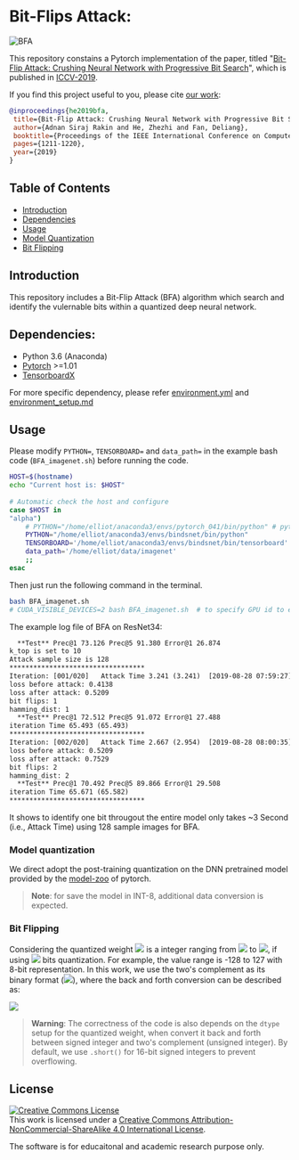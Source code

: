   
#  Bit-Flips Attack:
  
  
  
![BFA](assets/BFA.jpg?raw=true "Bit Flip Attack")
  
This repository constains a Pytorch implementation of the paper, titled "[Bit-Flip Attack: Crushing Neural Network with Progressive Bit Search](http://openaccess.thecvf.com/content_ICCV_2019/papers/Rakin_Bit-Flip_Attack_Crushing_Neural_Network_With_Progressive_Bit_Search_ICCV_2019_paper.pdf )", which is published in [ICCV-2019](http://iccv2019.thecvf.com/ ).
  
If you find this project useful to you, please cite [our work](http://openaccess.thecvf.com/content_ICCV_2019/papers/Rakin_Bit-Flip_Attack_Crushing_Neural_Network_With_Progressive_Bit_Search_ICCV_2019_paper.pdf ):
  
```bibtex
@inproceedings{he2019bfa,
 title={Bit-Flip Attack: Crushing Neural Network with Progressive Bit Search},
 author={Adnan Siraj Rakin and He, Zhezhi and Fan, Deliang},
 booktitle={Proceedings of the IEEE International Conference on Computer Vision (ICCV)},
 pages={1211-1220},
 year={2019}
}
```
  
##  Table of Contents
  
  
- [Introduction](#Introduction )
- [Dependencies](#Dependencies )
- [Usage](#Usage )
- [Model Quantization](#Model-Quantization )
- [Bit Flipping](#Bit-Flipping )
  
##  Introduction
  
  
This repository includes a Bit-Flip Attack (BFA) algorithm which search and identify the vulernable bits within a quantized deep neural network.
  
##  Dependencies:
  
  
* Python 3.6 (Anaconda)
* [Pytorch](https://pytorch.org/ ) >=1.01
* [TensorboardX](https://github.com/lanpa/tensorboardX ) 
  
For more specific dependency, please refer [environment.yml](./environment.yml ) and [environment_setup.md](./docs/environment_setup.md )
  
##  Usage
  
  
  
  
Please modify `PYTHON=`, `TENSORBOARD=` and `data_path=` in the example bash code (`BFA_imagenet.sh`) before running the code.
  
```bash
HOST=$(hostname)
echo "Current host is: $HOST"
  
# Automatic check the host and configure
case $HOST in
"alpha")
    # PYTHON="/home/elliot/anaconda3/envs/pytorch_041/bin/python" # python environment
    PYTHON="/home/elliot/anaconda3/envs/bindsnet/bin/python"
    TENSORBOARD='/home/elliot/anaconda3/envs/bindsnet/bin/tensorboard'
    data_path='/home/elliot/data/imagenet'
    ;;
esac
```
  
Then just run the following command in the terminal.
```bash
bash BFA_imagenet.sh
# CUDA_VISIBLE_DEVICES=2 bash BFA_imagenet.sh  # to specify GPU id to ex. 2
```
  
The example log file of BFA on ResNet34:
```txt
  **Test** Prec@1 73.126 Prec@5 91.380 Error@1 26.874
k_top is set to 10
Attack sample size is 128
**********************************
Iteration: [001/020]   Attack Time 3.241 (3.241)  [2019-08-28 07:59:27]
loss before attack: 0.4138
loss after attack: 0.5209
bit flips: 1
hamming_dist: 1
  **Test** Prec@1 72.512 Prec@5 91.072 Error@1 27.488
iteration Time 65.493 (65.493)
**********************************
Iteration: [002/020]   Attack Time 2.667 (2.954)  [2019-08-28 08:00:35]
loss before attack: 0.5209
loss after attack: 0.7529
bit flips: 2
hamming_dist: 2
  **Test** Prec@1 70.492 Prec@5 89.866 Error@1 29.508
iteration Time 65.671 (65.582)
**********************************
```
It shows to identify one bit througout the entire model only takes ~3 Second (i.e., Attack Time) using 128 sample images for BFA. 
  
  
###  Model quantization
  
  
We direct adopt the post-training quantization on the DNN pretrained model provided by the [model-zoo](https://pytorch.org/docs/stable/torchvision/models.html ) of pytorch. 
  
> __Note__: for save the model in INT-8, additional data conversion is expected.
  
  
  
  
###  Bit Flipping
  
  
Considering the quantized weight <img src="https://latex.codecogs.com/gif.latex?w"/> is a integer ranging from <img src="https://latex.codecogs.com/gif.latex?-(2^{N-1})"/> to <img src="https://latex.codecogs.com/gif.latex?(2^{N-1}-1)"/>, if using <img src="https://latex.codecogs.com/gif.latex?N"/> bits quantization. For example, the value range is -128 to 127 with 8-bit representation. In this work, we use the two's complement as its binary format (<img src="https://latex.codecogs.com/gif.latex?b_{N-1},b_{N-2},...,b_0"/>), where the back and forth conversion can be described as:
  
<img src="https://latex.codecogs.com/gif.latex?W_b%20=%20-127%20+%202^7&#x5C;cdot%20B_7%20+%202^6%20&#x5C;cdot%20B_6%20+%20&#x5C;cdots&#x5C;cdots&#x5C;cdots%202^1&#x5C;cdot%20B_1%20+%202^0&#x5C;cdot%20B_0"/>
  
  
> __Warning__: The correctness of the code is also depends on the ```dtype``` setup for the quantized weight, when convert it back and forth between signed integer and two's complement (unsigned integer). By default, we use ```.short()``` for 16-bit signed integers to prevent overflowing.
  
  
##  License
  
<a rel="license" href="http://creativecommons.org/licenses/by-nc-sa/4.0/"><img alt="Creative Commons License" style="border-width:0" src="https://i.creativecommons.org/l/by-nc-sa/4.0/88x31.png" /></a><br />This work is licensed under a <a rel="license" href="http://creativecommons.org/licenses/by-nc-sa/4.0/">Creative Commons Attribution-NonCommercial-ShareAlike 4.0 International License</a>.
  
The software is for educaitonal and academic research purpose only.
  